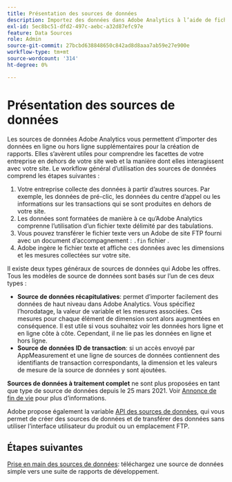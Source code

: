 ```yaml
---
title: Présentation des sources de données
description: Importez des données dans Adobe Analytics à l’aide de fichiers externes.
exl-id: 5ec8bc51-dfd2-497c-aebc-a32d87efc97e
feature: Data Sources
role: Admin
source-git-commit: 27bcbd638848650c842ad8d8aaa7ab59e27e900e
workflow-type: tm+mt
source-wordcount: '314'
ht-degree: 0%

---
```


# Présentation des sources de données

Les sources de données Adobe Analytics vous permettent d’importer des données en ligne ou hors ligne supplémentaires pour la création de rapports. Elles s’avèrent utiles pour comprendre les facettes de votre entreprise en dehors de votre site web et la manière dont elles interagissent avec votre site. Le workflow général d’utilisation des sources de données comprend les étapes suivantes :

1. Votre entreprise collecte des données à partir d’autres sources. Par exemple, les données de pré-clic, les données du centre d’appel ou les informations sur les transactions qui se sont produites en dehors de votre site.
1. Les données sont formatées de manière à ce qu’Adobe Analytics comprenne l’utilisation d’un fichier texte délimité par des tabulations.
1. Vous pouvez transférer le fichier texte vers un Adobe de site FTP fourni avec un document d’accompagnement : `.fin` fichier .
1. Adobe ingère le fichier texte et affiche ces données avec les dimensions et les mesures collectées sur votre site.

Il existe deux types généraux de sources de données qui Adobe les offres. Tous les modèles de source de données sont basés sur l’un de ces deux types :

* **Source de données récapitulatives**: permet d’importer facilement des données de haut niveau dans Adobe Analytics. Vous spécifiez l’horodatage, la valeur de variable et les mesures associées. Ces mesures pour chaque élément de dimension sont alors augmentées en conséquence. Il est utile si vous souhaitez voir les données hors ligne et en ligne côte à côte. Cependant, il ne lie pas les données en ligne et hors ligne.
* **Source de données ID de transaction**: si un accès envoyé par AppMeasurement et une ligne de sources de données contiennent des identifiants de transaction correspondants, la dimension et les valeurs de mesure de la source de données y sont ajoutées.

**Sources de données à traitement complet** ne sont plus proposées en tant que type de source de données depuis le 25 mars 2021. Voir [Annonce de fin de vie](full-processing-eol.md) pour plus d’informations.

Adobe propose également la variable [API des sources de données](https://developer.adobe.com/analytics-apis/docs/1.4/guides/data-sources/), qui vous permet de créer des sources de données et de transférer des données sans utiliser l’interface utilisateur du produit ou un emplacement FTP.

## Étapes suivantes

[Prise en main des sources de données](getting-started.md): téléchargez une source de données simple vers une suite de rapports de développement.
